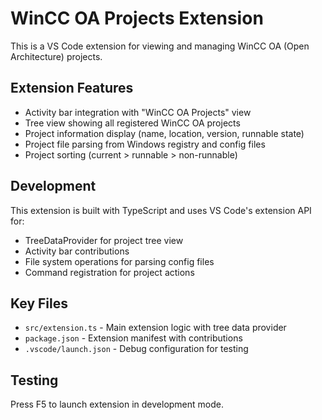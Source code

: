 # WinCC OA Projects Extension

This is a VS Code extension for viewing and managing WinCC OA (Open Architecture) projects.

## Extension Features

- Activity bar integration with "WinCC OA Projects" view
- Tree view showing all registered WinCC OA projects
- Project information display (name, location, version, runnable state)
- Project file parsing from Windows registry and config files
- Project sorting (current > runnable > non-runnable)

## Development

This extension is built with TypeScript and uses VS Code's extension API for:
- TreeDataProvider for project tree view
- Activity bar contributions
- File system operations for parsing config files
- Command registration for project actions

## Key Files

- `src/extension.ts` - Main extension logic with tree data provider
- `package.json` - Extension manifest with contributions
- `.vscode/launch.json` - Debug configuration for testing

## Testing

Press F5 to launch extension in development mode.